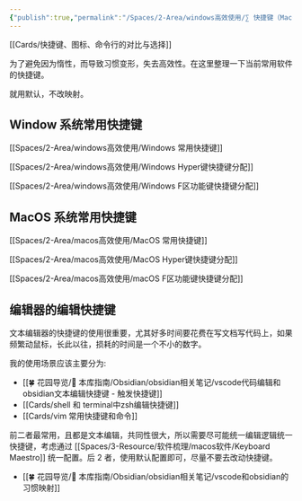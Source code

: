 ```yaml
---
{"publish":true,"permalink":"/Spaces/2-Area/windows高效使用/∑ 快捷键（MacOS + Windows）.md","title":"∑ 快捷键","created":"2022-06-09","modified":"2024-11-21","tags":["todo/持续迭代","moc"],"cssclasses":""}
---
```



[[Cards/快捷键、图标、命令行的对比与选择]]

为了避免因为惰性，而导致习惯变形，失去高效性。在这里整理一下当前常用软件的快捷键。

就用默认，不改映射。

## Window 系统常用快捷键

[[Spaces/2-Area/windows高效使用/Windows 常用快捷键]]

[[Spaces/2-Area/windows高效使用/Windows Hyper键快捷键分配]]

[[Spaces/2-Area/windows高效使用/Windows F区功能键快捷键分配]]

## MacOS 系统常用快捷键

[[Spaces/2-Area/macos高效使用/MacOS 常用快捷键]]

[[Spaces/2-Area/macos高效使用/MacOS Hyper键快捷键分配]]

[[Spaces/2-Area/macos高效使用/macOS F区功能键快捷键分配]]

## 编辑器的编辑快捷键

文本编辑器的快捷键的使用很重要，尤其好多时间要花费在写文档写代码上，如果频繁动鼠标，长此以往，损耗的时间是一个不小的数字。

我的使用场景应该主要分为:

- [[🍀 花园导览/🧰 本库指南/Obsidian/obsidian相关笔记/vscode代码编辑和obsidian文本编辑快捷键 - 触发快捷键]]
- [[Cards/shell 和 terminal中zsh编辑快捷键]]
- [[Cards/vim 常用快捷键和命令]]  

前二者最常用，且都是文本编辑，共同性很大，所以需要尽可能统一编辑逻辑统一快捷键，考虑通过 [[Spaces/3-Resource/软件梳理/macos软件/Keyboard Maestro]] 统一配置。后 2 者，使用默认配置即可，尽量不要去改动快捷键。

- [[🍀 花园导览/🧰 本库指南/Obsidian/obsidian相关笔记/vscode和obsidian的习惯映射]]